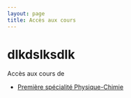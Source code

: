 ```yaml
---
layout: page
title: Accès aux cours
---
```


# dlkdslksdlk

Accès aux cours de 

- [Première spécialité Physique-Chimie]({{site-url}}/ressources/1-spe-pc/)